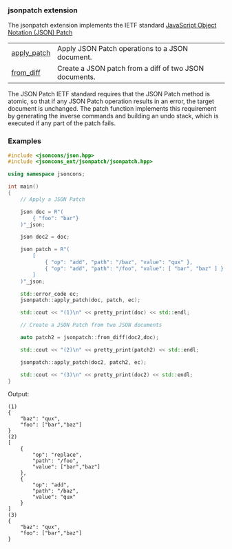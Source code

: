 ### jsonpatch extension

The jsonpatch extension implements the IETF standard [JavaScript Object Notation (JSON) Patch](https://tools.ietf.org/html/rfc6902)

<table border="0">
  <tr>
    <td><a href="apply_patch.md">apply_patch</a></td>
    <td>Apply JSON Patch operations to a JSON document.</td> 
  </tr>
  <tr>
    <td><a href="from_diff.md">from_diff</a></td>
    <td>Create a JSON patch from a diff of two JSON documents.</td> 
  </tr>
</table>

The JSON Patch IETF standard requires that the JSON Patch method is atomic, so that if any JSON Patch operation results in an error, the target document is unchanged.
The patch function implements this requirement by generating the inverse commands and building an undo stack, which is executed if any part of the patch fails.

### Examples

```c++
#include <jsoncons/json.hpp>
#include <jsoncons_ext/jsonpatch/jsonpatch.hpp>

using namespace jsoncons;

int main()
{
    // Apply a JSON Patch

    json doc = R"(
        { "foo": "bar"}
    )"_json;

    json doc2 = doc;

    json patch = R"(
        [
            { "op": "add", "path": "/baz", "value": "qux" },
            { "op": "add", "path": "/foo", "value": [ "bar", "baz" ] }
        ]
    )"_json;

    std::error_code ec;
    jsonpatch::apply_patch(doc, patch, ec);

    std::cout << "(1)\n" << pretty_print(doc) << std::endl;

    // Create a JSON Patch from two JSON documents

    auto patch2 = jsonpatch::from_diff(doc2,doc);

    std::cout << "(2)\n" << pretty_print(patch2) << std::endl;

    jsonpatch::apply_patch(doc2, patch2, ec);

    std::cout << "(3)\n" << pretty_print(doc2) << std::endl;
}
```
Output:
```
(1)
{
    "baz": "qux",
    "foo": ["bar","baz"]
}
(2)
[
    {
        "op": "replace",
        "path": "/foo",
        "value": ["bar","baz"]
    },
    {
        "op": "add",
        "path": "/baz",
        "value": "qux"
    }
]
(3)
{
    "baz": "qux",
    "foo": ["bar","baz"]
}
```


